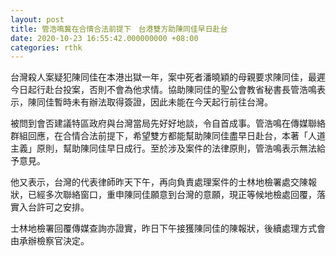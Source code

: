 ```yaml
---
layout: post
title: 管浩鳴冀在合情合法前提下　台港雙方助陳同佳早日赴台
date: 2020-10-23 16:55:42.000000000 +08:00
categories: rthk
---
```


台灣殺人案疑犯陳同佳在本港出獄一年，案中死者潘曉穎的母親要求陳同佳，最遲今日起行赴台投案，否則不會為他求情。協助陳同佳的聖公會教省秘書長管浩鳴表示，陳同佳暫時未有辦法取得簽證，因此未能在今天起行前往台灣。

被問到會否建議特區政府與台灣當局先好好地談，令自首成事。管浩鳴在傳媒聯絡群組回應，在合情合法前提下，希望雙方都能幫助陳同佳盡早日赴台，本著「人道主義」原則，幫助陳同佳早日成行。至於涉及案件的法律原則，管浩鳴表示無法給予意見。

他又表示，台灣的代表律師昨天下午，再向負責處理案件的士林地檢署處交陳報狀，已經多次聯絡窗口，重申陳同佳願意到台灣的意願，現正等候地檢處回覆，落實入台許可之安排。

士林地檢署回覆傳媒查詢亦證實，昨日下午接獲陳同佳的陳報狀，後續處理方式會由承辦檢察官決定。
